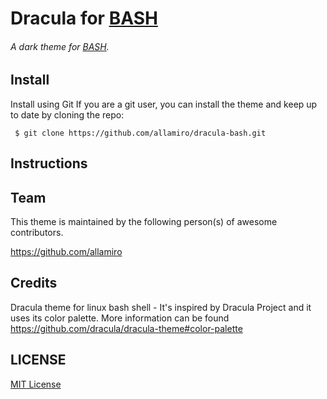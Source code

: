 # Dracula for [BASH](https://www.gnu.org/software/bash/)
###### A dark theme for [BASH](https://www.gnu.org/software/bash/).





## Install

Install using Git
If you are a git user, you can install the theme and keep up to date by cloning the repo:

` $ git clone https://github.com/allamiro/dracula-bash.git`


## Instructions

 


## Team

This theme is maintained by the following person(s) of awesome contributors.

https://github.com/allamiro

## Credits
Dracula theme for linux  bash shell - It's inspired by Dracula Project and it uses its  color palette.
More information can be found https://github.com/dracula/dracula-theme#color-palette

## LICENSE
[MIT License](./MITLICENSE)

